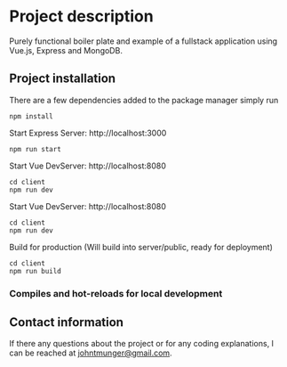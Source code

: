 # Project description

Purely functional boiler plate and example of a fullstack application using Vue.js, Express and MongoDB.

## Project installation

There are a few dependencies added to the package manager simply run
```
npm install
```

Start Express Server: http://localhost:3000
```
npm run start
```

Start Vue DevServer: http://localhost:8080
```
cd client
npm run dev
```

Start Vue DevServer: http://localhost:8080
```
cd client
npm run dev
```

Build for production (Will build into server/public, ready for deployment)
```
cd client
npm run build
```

### Compiles and hot-reloads for local development


## Contact information

If there any questions about the project or for any coding explanations, I can be reached at johntmunger@gmail.com.
